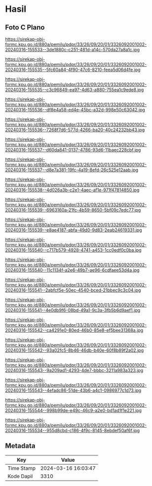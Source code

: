 # Hasil

## Foto C Plano

https://sirekap-obj-formc.kpu.go.id/880a/pemilu/pdpr/33/26/09/20/01/3326092001002-20240316-155533--3de1880c-c251-481d-a14c-570da27a8a1c.jpg

https://sirekap-obj-formc.kpu.go.id/880a/pemilu/pdpr/33/26/09/20/01/3326092001002-20240316-155535--5fc60a84-4f90-47c6-8210-feea5d06d4fe.jpg

https://sirekap-obj-formc.kpu.go.id/880a/pemilu/pdpr/33/26/09/20/01/3326092001002-20240316-155535--c3c96849-ea97-4d63-a880-755ea1c9ede8.jpg

https://sirekap-obj-formc.kpu.go.id/880a/pemilu/pdpr/33/26/09/20/01/3326092001002-20240316-155536--df8e4a58-ed4e-45bc-a32d-998e50c63042.jpg

https://sirekap-obj-formc.kpu.go.id/880a/pemilu/pdpr/33/26/09/20/01/3326092001002-20240316-155536--7268f7d6-577d-4266-ba20-40c24232bb43.jpg

https://sirekap-obj-formc.kpu.go.id/880a/pemilu/pdpr/33/26/09/20/01/3326092001002-20240316-155537--d60da841-0137-4786-93d6-11baec228cbf.jpg

https://sirekap-obj-formc.kpu.go.id/880a/pemilu/pdpr/33/26/09/20/01/3326092001002-20240316-155537--d8e7a381-19fc-4a19-8efd-26c525e12aab.jpg

https://sirekap-obj-formc.kpu.go.id/880a/pemilu/pdpr/33/26/09/20/01/3326092001002-20240316-155538--4d026a3b-c2e1-4aec-af1e-971f47814850.jpg

https://sirekap-obj-formc.kpu.go.id/880a/pemilu/pdpr/33/26/09/20/01/3326092001002-20240316-155539--6963160a-21fc-4b59-8650-5bf09c7edc77.jpg

https://sirekap-obj-formc.kpu.go.id/880a/pemilu/pdpr/33/26/09/20/01/3326092001002-20240316-155539--e8ae4187-abfa-49d0-9d83-2eab24619331.jpg

https://sirekap-obj-formc.kpu.go.id/880a/pemilu/pdpr/33/26/09/20/01/3326092001002-20240316-155540--c717b579-4928-4741-a453-1cc0edf0c0ba.jpg

https://sirekap-obj-formc.kpu.go.id/880a/pemilu/pdpr/33/26/09/20/01/3326092001002-20240316-155540--11c1134f-a2e6-49b7-ae96-6cdfaee53d4a.jpg

https://sirekap-obj-formc.kpu.go.id/880a/pemilu/pdpr/33/26/09/20/01/3326092001002-20240316-155541--2abfcf5e-50ec-4540-bced-21bbec9c3c04.jpg

https://sirekap-obj-formc.kpu.go.id/880a/pemilu/pdpr/33/26/09/20/01/3326092001002-20240316-155541--4e0db9f6-08bd-49a1-9c3a-3fb5b6d9aef1.jpg

https://sirekap-obj-formc.kpu.go.id/880a/pemilu/pdpr/33/26/09/20/01/3326092001002-20240316-155542--ca4291e0-80ed-46b0-85e8-ef5bee31368a.jpg

https://sirekap-obj-formc.kpu.go.id/880a/pemilu/pdpr/33/26/09/20/01/3326092001002-20240316-155542--93a02fc5-8b46-46db-b40e-60f8b89f2a02.jpg

https://sirekap-obj-formc.kpu.go.id/880a/pemilu/pdpr/33/26/09/20/01/3326092001002-20240316-155543--9a209ad1-4293-4de7-bbbc-3211a983a323.jpg

https://sirekap-obj-formc.kpu.go.id/880a/pemilu/pdpr/33/26/09/20/01/3326092001002-20240316-155543--4efadc86-51de-43b6-a4c1-0986977c1d73.jpg

https://sirekap-obj-formc.kpu.go.id/880a/pemilu/pdpr/33/26/09/20/01/3326092001002-20240316-155544--998b99de-e49c-46c9-a2e0-bd1ad1f1e221.jpg

https://sirekap-obj-formc.kpu.go.id/880a/pemilu/pdpr/33/26/09/20/01/3326092001002-20240316-155534--955d8cbd-c186-4f9c-8145-8ebdef50af6f.jpg


## Metadata

| Key        | Value               |
| ---------- | ------------------- |
| Time Stamp | 2024-03-16 16:03:47 |
| Kode Dapil | 3310                |



